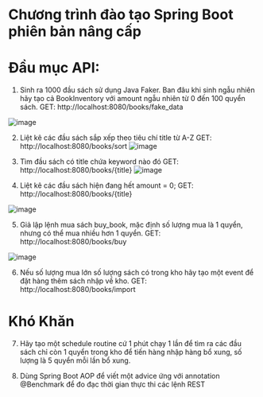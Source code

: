 ﻿# Chương trình đào tạo Spring Boot phiên bản nâng cấp

# Đầu mục API:

1. Sinh ra 1000 đầu sách sử dụng Java Faker. Ban đâu khi sinh ngẫu nhiên hãy tạo cả BookInventory với amount ngẫu nhiên từ 0 đến 100 quyển sách.
GET: http://localhost:8080/books/fake_data

![image](https://user-images.githubusercontent.com/79953105/141771705-250aee01-1f89-4b22-a446-1994208b2301.png)

2. Liệt kê các đầu sách sắp xếp theo tiêu chí title từ A-Z
GET: http://localhost:8080/books/sort
![image](https://user-images.githubusercontent.com/79953105/141771477-0f118551-7da9-41ee-9bdd-ea67876f8d4b.png)


3. Tìm đầu sách có title chứa keyword nào đó
GET: http://localhost:8080/books/{title}
![image](https://user-images.githubusercontent.com/79953105/141771864-ce675afc-d0e9-431d-bde0-b8fd5156e024.png)


4. Liệt kê các đầu sách hiện đang hết amount = 0;
GET: http://localhost:8080/books/{title}

![image](https://user-images.githubusercontent.com/79953105/141771902-96bf5fd2-ea49-40b4-a517-974ff63f5438.png)

5. Giả lập lệnh mua sách buy_book, mặc định số lượng mua là 1 quyển, nhưng có thể mua nhiều hơn 1 quyển.
GET: http://localhost:8080/books/buy

![image](https://user-images.githubusercontent.com/79953105/141771922-01e2eb61-0038-4412-957a-1c29d3cad379.png)

6. Nếu số lượng mua lớn số lượng sách có trong kho hãy tạo một event để đặt hàng thêm sách nhập về kho.
GET: http://localhost:8080/books/import

# Khó Khăn

7. Hãy tạo một schedule routine cứ 1 phút chạy 1 lần để tìm ra các đầu sách chỉ còn 1 quyển trong kho để tiến hàng nhập hàng bổ xung, số lượng là 5 quyển mỗi lần bổ xung.

8. Dùng Spring Boot AOP để viết một advice ứng với annotation @Benchmark để đo đạc thời gian thực thi các lệnh REST
